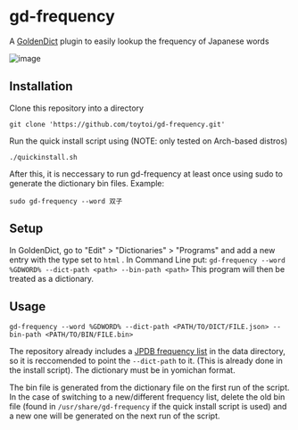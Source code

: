 # gd-frequency

A [GoldenDict](https://github.com/xiaoyifang/goldendict-ng) plugin to easily lookup the frequency of Japanese words

![image](https://github.com/user-attachments/assets/e1c1a06a-9e96-49d3-a176-77cbf8b44579)


## Installation
Clone this repository into a directory
```
git clone 'https://github.com/toytoi/gd-frequency.git'
```

Run the quick install script using (NOTE: only tested on Arch-based distros)
```
./quickinstall.sh
```

After this, it is neccessary to run gd-frequency at least once using sudo to generate the dictionary bin files. Example:
```
sudo gd-frequency --word 双子
```

## Setup

In GoldenDict, go to "Edit" > "Dictionaries" > "Programs" and add a new entry with the type set to `html` .
In Command Line put: `gd-frequency --word %GDWORD% --dict-path <path> --bin-path <path>`
This program will then be treated as a dictionary.

## Usage

```
gd-frequency --word %GDWORD% --dict-path <PATH/TO/DICT/FILE.json> --bin-path <PATH/TO/BIN/FILE.bin>
```

The repository already includes a [JPDB frequency list](https://github.com/Kuuuube/yomitan-dictionaries?tab=readme-ov-file#jpdb-v21-frequency) in the data directory, so it is reccomended to point the `--dict-path` to it. (This is already done in the install script). The dictionary must be in yomichan format.

The bin file is generated from the dictionary file on the first run of the script. In the case of switching to a new/different frequency list, delete the old bin file (found in `/usr/share/gd-frequency` if the quick install script is used) and a new one will be generated on the next run of the script.




